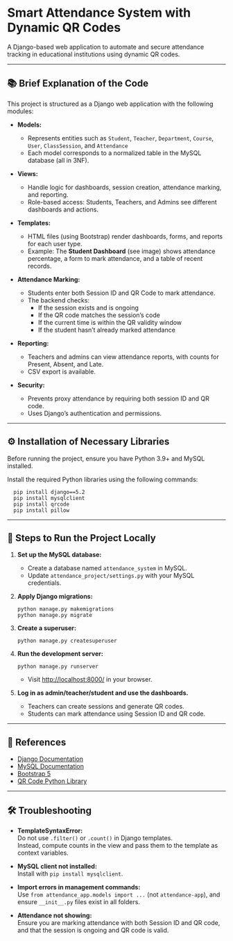# Smart Attendance System with Dynamic QR Codes

A Django-based web application to automate and secure attendance tracking in educational institutions using dynamic QR codes.

---

## 📚 **Brief Explanation of the Code**

This project is structured as a Django web application with the following modules:

- **Models:**  
  - Represents entities such as `Student`, `Teacher`, `Department`, `Course`, `User`, `ClassSession`, and `Attendance`
  - Each model corresponds to a normalized table in the MySQL database (all in 3NF).

- **Views:**  
  - Handle logic for dashboards, session creation, attendance marking, and reporting.
  - Role-based access: Students, Teachers, and Admins see different dashboards and actions.

- **Templates:**  
  - HTML files (using Bootstrap) render dashboards, forms, and reports for each user type.
  - Example: The **Student Dashboard** (see image) shows attendance percentage, a form to mark attendance, and a table of recent records.

- **Attendance Marking:**  
  - Students enter both Session ID and QR Code to mark attendance.
  - The backend checks:
    - If the session exists and is ongoing
    - If the QR code matches the session’s code
    - If the current time is within the QR validity window
    - If the student hasn’t already marked attendance

- **Reporting:**  
  - Teachers and admins can view attendance reports, with counts for Present, Absent, and Late.
  - CSV export is available.

- **Security:**  
  - Prevents proxy attendance by requiring both session ID and QR code.
  - Uses Django’s authentication and permissions.

---

## ⚙️ **Installation of Necessary Libraries**

Before running the project, ensure you have Python 3.9+ and MySQL installed.

Install the required Python libraries using the following commands:
  ```
    pip install django==5.2
    pip install mysqlclient
    pip install qrcode
    pip install pillow
  ```
---

## 🚀 **Steps to Run the Project Locally**

1. **Set up the MySQL database:**
    - Create a database named `attendance_system` in MySQL.
    - Update `attendance_project/settings.py` with your MySQL credentials.

2. **Apply Django migrations:**
    ```
    python manage.py makemigrations
    python manage.py migrate
    ```

3. **Create a superuser:**
    ```
    python manage.py createsuperuser
    ```

4. **Run the development server:**
    ```
    python manage.py runserver
    ```
    - Visit [http://localhost:8000/](http://localhost:8000/) in your browser.

5. **Log in as admin/teacher/student and use the dashboards.**
    - Teachers can create sessions and generate QR codes.
    - Students can mark attendance using Session ID and QR code.

---

## 📝 **References**

- [Django Documentation](https://docs.djangoproject.com/)
- [MySQL Documentation](https://dev.mysql.com/doc/)
- [Bootstrap 5](https://getbootstrap.com/)
- [QR Code Python Library](https://pypi.org/project/qrcode/)

---

## 🛠 **Troubleshooting**

- **TemplateSyntaxError:**  
  Do not use `.filter()` or `.count()` in Django templates.  
  Instead, compute counts in the view and pass them to the template as context variables.

- **MySQL client not installed:**  
  Install with `pip install mysqlclient`.

- **Import errors in management commands:**  
  Use `from attendance_app.models import ...` (not `attendance-app`), and ensure `__init__.py` files exist in all folders.

- **Attendance not showing:**  
  Ensure you are marking attendance with both Session ID and QR code, and that the session is ongoing and QR code is valid.
